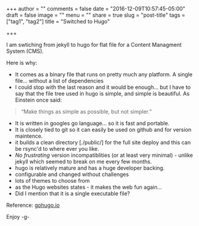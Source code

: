 +++
author = ""
comments = false
date = "2016-12-09T10:57:45-05:00"
draft = false
image = ""
menu = ""
share = true
slug = "post-title"
tags = ["tag1", "tag2"]
title = "Switched to Hugo"

+++

I am swtiching from jekyll to hugo for flat file for a Content Managment System (CMS).

Here is why:

- It comes as a binary file that runs on pretty much any platform. A single file... without a list of dependencies
- I could stop with the last reason and it would be enough... but I have to say that the file tree used in hugo is simple, and simple is beautiful. As Einstein once said: 
>“Make things as simple as possible, but not simpler.”
- It is written in googles go language... so it is fast and portable.
- It is closely tied to git so it can easily be used on github and for version maintence.
- it builds a clean directory [./public/] for the full site deploy and this can be rsync'd to where ever you like.
- *No frustrating* version incompatiblities (or at least very minimal) - unlike jekyll which seemed to break on me every few months.
- hugo is relatively mature and has a huge developer backing. 
- configurable and changed without challenges
- lots of themes to choose from
- as the Hugo websites states - it makes the web fun again...
- Did I mention that it is a single executable file?

Reference:
[gohugo.io](https://gohugo.io/#intro)

<!--more-->
Enjoy
-g-
